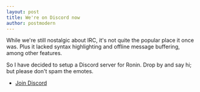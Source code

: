 ```yaml
---
layout: post
title: We're on Discord now
author: postmodern
---
```


While we're still nostalgic about IRC, it's not quite the popular place it
once was. Plus it lacked syntax highlighting and offline message buffering,
among other features.

So I have decided to setup a Discord server for Ronin. Drop by and say
hi; but please don't spam the emotes.

* [Join Discord](https://discord.gg/6WAb3PsVX9)

